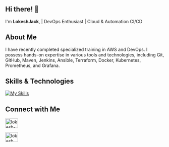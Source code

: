 ## Hi there! 👋

I'm **LokeshJack**, | DevOps Enthusiast | Cloud & Automation CI/CD

## About Me

I have recently completed specialized training in AWS and DevOps. I possess hands-on expertise in various tools and technologies, including Git, GitHub, Maven, Jenkins, Ansible, Terraform, Docker, Kubernetes, Prometheus, and Grafana.

## Skills & Technologies

[![My Skills](https://skillicons.dev/icons?i=git,github,aws,maven,jenkins,ansible,terraform,docker,kubernetes,prometheus,grafana&perline=8)](https://skillicons.dev)



## Connect with Me

<a href="https://www.linkedin.com/in/lokesh-k-sde/" target="blank"><img align="center" src="https://raw.githubusercontent.com/rahuldkjain/github-profile-readme-generator/master/src/images/icons/Social/linked-in-alt.svg" alt="lokesh-k-sde" height="30" width="40" /></a>

<a href="mailto:lokeshjack08@gmail.com" target="blank"><img align="center" src="https://img.shields.io/badge/Gmail-D14836?style=for-the-badge&logo=gmail&logoColor=white" alt="lokesh" height="30" width="40" /></a>


